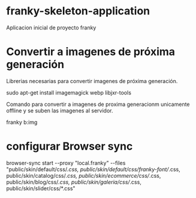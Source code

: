 # franky-skeleton-application
Aplicacion inicial de proyecto franky


# Convertir a imagenes de próxima generación

Librerias necesarias para convertir imagenes de próxima generación.

sudo apt-get install imagemagick webp libjxr-tools

Comando para convertir a imagenes de proxima generacionm unicamente offline y se suben las imagenes al servidor.

franky b:img

# configurar Browser sync

browser-sync start --proxy "local.franky" --files "public/skin/default/css/*.css, public/skin/default/css/franky-font/*.css, public/skin/catalog/css/*.css, public/skin/ecommerce/css/*.css, public/skin/blog/css/*.css, public/skin/galeria/css/*.css, public/skin/slider/css/*.css"